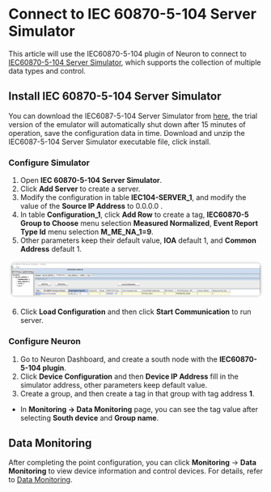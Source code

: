 # Connect to IEC 60870-5-104 Server Simulator

This article will use the IEC60870-5-104 plugin of Neuron to connect to [IEC60870-5-104 Server Simulator](https://www.freyrscada.com/iec-60870-5-104-Client-Simulator.php), which supports the collection of multiple data types and control.

## Install IEC 60870-5-104 Server Simulator

You can download the IEC6087-5-104 Server Simulator from [here](https://sourceforge.net/u/freyrscada/profile/), the trial version of the emulator will automatically shut down after 15 minutes of operation, save the configuration data in time. 
Download and unzip the IEC6087-5-104 Server Simulator executable file, click install.

### Configure Simulator

1. Open **IEC 60870-5-104 Server Simulator**.
2. Click **Add Server** to create a server.
3. Modify the configuration in table **IEC104-SERVER_1**, and modify the value of the **Source IP Address** to 0.0.0.0 .
4. In table **Configuration_1**, click **Add Row** to create a tag, **IEC60870-5 Group to Choose** menu selection **Measured Normalized**, **Event Report Type Id** menu selection **M_ME_NA_1=9**.
5. Other parameters keep their default value, **IOA** default 1, and **Common Address** default 1.

![simulator-tag](./assets/tag.png)

6. Click **Load Configuration** and then click **Start Communication** to run server.

### Configure Neuron

1. Go to Neuron Dashboard, and create a south node with the **IEC60870-5-104 plugin**.
2. Click **Device Configuration** and then **Device IP Address** fill in the simulator address, other parameters keep default value.
3. Create a group, and then create a tag in that group with tag address **1**.

* In **Monitoring -> Data Monitoring** page, you can see the tag value after selecting **South device** and **Group name**.

## Data Monitoring

After completing the point configuration, you can click **Monitoring** -> **Data Monitoring** to view device information and control devices. For details, refer to [Data Monitoring](../../../../../usage/monitoring.md).